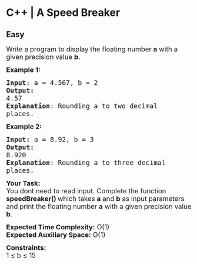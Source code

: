 # C++ | A Speed Breaker
## Easy
<div class="problem-statement">
                <p></p><p><span style="font-size:18px">Write a program to display the floating number <strong>a</strong> with a given precision value <strong>b</strong>.</span></p>

<p><span style="font-size:18px"><strong>Example 1:</strong></span></p>

<pre><span style="font-size:18px"><strong>Input</strong>: a = 4.567, b = 2
<strong>Output:</strong>&nbsp;
4.57
<strong>Explanation</strong>: Rounding a to two decimal
places.</span>
</pre>

<p><span style="font-size:18px"><strong>Example 2:</strong></span></p>

<pre><span style="font-size:18px"><strong>Input: </strong>a = 8.92, b = 3
<strong>Output:&nbsp;</strong>
8.920
<strong>Explanation</strong>: Rounding a to three decimal
places.
</span></pre>

<p><span style="font-size:18px"><strong>Your Task:&nbsp;&nbsp;</strong><br>
You dont need to read input. Complete the function <strong>speedBreaker()&nbsp;</strong>which takes <strong>a</strong> and <strong>b</strong>&nbsp;as input parameters and print&nbsp;the floating number <strong>a</strong> with a given precision value <strong>b</strong>.</span></p>

<p><span style="font-size:18px"><strong>Expected Time Complexity:</strong> O(1)<br>
<strong>Expected Auxiliary Space:</strong> O(1)</span></p>

<p><span style="font-size:18px"><strong>Constraints:</strong><br>
1 ≤ b&nbsp;≤&nbsp;15</span></p>
 <p></p>
            </div>